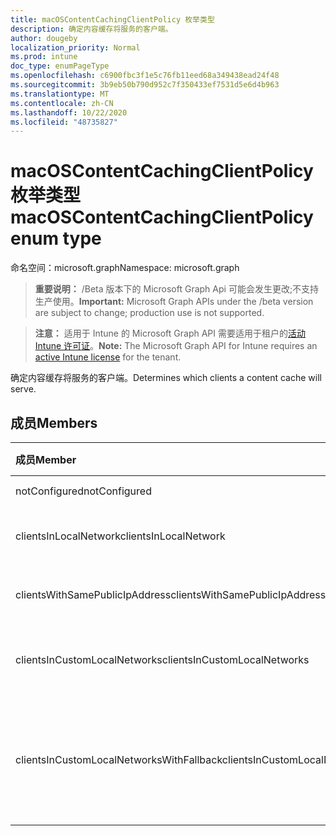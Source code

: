 ```yaml
---
title: macOSContentCachingClientPolicy 枚举类型
description: 确定内容缓存将服务的客户端。
author: dougeby
localization_priority: Normal
ms.prod: intune
doc_type: enumPageType
ms.openlocfilehash: c6900fbc3f1e5c76fb11eed68a349438ead24f48
ms.sourcegitcommit: 3b9eb50b790d952c7f350433ef7531d5e6d4b963
ms.translationtype: MT
ms.contentlocale: zh-CN
ms.lasthandoff: 10/22/2020
ms.locfileid: "48735827"
---
```

# <a name="macoscontentcachingclientpolicy-enum-type"></a><span data-ttu-id="96b5d-103">macOSContentCachingClientPolicy 枚举类型</span><span class="sxs-lookup"><span data-stu-id="96b5d-103">macOSContentCachingClientPolicy enum type</span></span>

<span data-ttu-id="96b5d-104">命名空间：microsoft.graph</span><span class="sxs-lookup"><span data-stu-id="96b5d-104">Namespace: microsoft.graph</span></span>

> <span data-ttu-id="96b5d-105">**重要说明：** /Beta 版本下的 Microsoft Graph Api 可能会发生更改;不支持生产使用。</span><span class="sxs-lookup"><span data-stu-id="96b5d-105">**Important:** Microsoft Graph APIs under the /beta version are subject to change; production use is not supported.</span></span>

> <span data-ttu-id="96b5d-106">**注意：** 适用于 Intune 的 Microsoft Graph API 需要适用于租户的[活动 Intune 许可证](https://go.microsoft.com/fwlink/?linkid=839381)。</span><span class="sxs-lookup"><span data-stu-id="96b5d-106">**Note:** The Microsoft Graph API for Intune requires an [active Intune license](https://go.microsoft.com/fwlink/?linkid=839381) for the tenant.</span></span>

<span data-ttu-id="96b5d-107">确定内容缓存将服务的客户端。</span><span class="sxs-lookup"><span data-stu-id="96b5d-107">Determines which clients a content cache will serve.</span></span>

## <a name="members"></a><span data-ttu-id="96b5d-108">成员</span><span class="sxs-lookup"><span data-stu-id="96b5d-108">Members</span></span>
|<span data-ttu-id="96b5d-109">成员</span><span class="sxs-lookup"><span data-stu-id="96b5d-109">Member</span></span>|<span data-ttu-id="96b5d-110">值</span><span class="sxs-lookup"><span data-stu-id="96b5d-110">Value</span></span>|<span data-ttu-id="96b5d-111">说明</span><span class="sxs-lookup"><span data-stu-id="96b5d-111">Description</span></span>|
|:---|:---|:---|
|<span data-ttu-id="96b5d-112">notConfigured</span><span class="sxs-lookup"><span data-stu-id="96b5d-112">notConfigured</span></span>|<span data-ttu-id="96b5d-113">0</span><span class="sxs-lookup"><span data-stu-id="96b5d-113">0</span></span>|<span data-ttu-id="96b5d-114">默认值为本地网络中的客户端。</span><span class="sxs-lookup"><span data-stu-id="96b5d-114">Defaults to clients in local network.</span></span>|
|<span data-ttu-id="96b5d-115">clientsInLocalNetwork</span><span class="sxs-lookup"><span data-stu-id="96b5d-115">clientsInLocalNetwork</span></span>|<span data-ttu-id="96b5d-116">1</span><span class="sxs-lookup"><span data-stu-id="96b5d-116">1</span></span>|<span data-ttu-id="96b5d-117">内容缓存将仅在其直接本地网络中向设备提供内容。</span><span class="sxs-lookup"><span data-stu-id="96b5d-117">Content caches will provide content to devices only in their immediate local network.</span></span>|
|<span data-ttu-id="96b5d-118">clientsWithSamePublicIpAddress</span><span class="sxs-lookup"><span data-stu-id="96b5d-118">clientsWithSamePublicIpAddress</span></span>|<span data-ttu-id="96b5d-119">双面</span><span class="sxs-lookup"><span data-stu-id="96b5d-119">2</span></span>|<span data-ttu-id="96b5d-120">内容缓存将向共享相同公用 IP 地址的设备提供内容。</span><span class="sxs-lookup"><span data-stu-id="96b5d-120">Content caches will provide content to devices that share the same public IP address.</span></span>|
|<span data-ttu-id="96b5d-121">clientsInCustomLocalNetworks</span><span class="sxs-lookup"><span data-stu-id="96b5d-121">clientsInCustomLocalNetworks</span></span>|<span data-ttu-id="96b5d-122">第三章</span><span class="sxs-lookup"><span data-stu-id="96b5d-122">3</span></span>|<span data-ttu-id="96b5d-123">内容缓存将向 contentCachingClientListenRanges 中的设备提供内容。</span><span class="sxs-lookup"><span data-stu-id="96b5d-123">Content caches will provide content to devices in contentCachingClientListenRanges.</span></span>|
|<span data-ttu-id="96b5d-124">clientsInCustomLocalNetworksWithFallback</span><span class="sxs-lookup"><span data-stu-id="96b5d-124">clientsInCustomLocalNetworksWithFallback</span></span>|<span data-ttu-id="96b5d-125">4 </span><span class="sxs-lookup"><span data-stu-id="96b5d-125">4</span></span>|<span data-ttu-id="96b5d-126">内容缓存将向 contentCachingClientListenRanges、contentCachingPeerListenRanges 和 contentCachingParents 中的设备提供内容。</span><span class="sxs-lookup"><span data-stu-id="96b5d-126">Content caches will provide content to devices in contentCachingClientListenRanges, contentCachingPeerListenRanges, and contentCachingParents.</span></span>|





